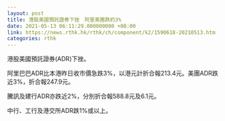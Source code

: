```yaml
---
layout: post
title: 港股美國預託證券下挫　阿里美團跌約3%
date: 2021-05-13 06:11:29.000000000 +08:00
link: https://news.rthk.hk/rthk/ch/component/k2/1590618-20210513.htm
categories: rthk
---
```


港股美國預託證券(ADR)下挫。

阿里巴巴ADR比本港昨日收市價急跌3%，以港元計折合報213.4元。美團ADR跌近3%，折合報247.9元。

騰訊及建行ADR亦跌近2%，分別折合報588.8元及6.1元。

中行、工行及港交所ADR跌1%或以上。
